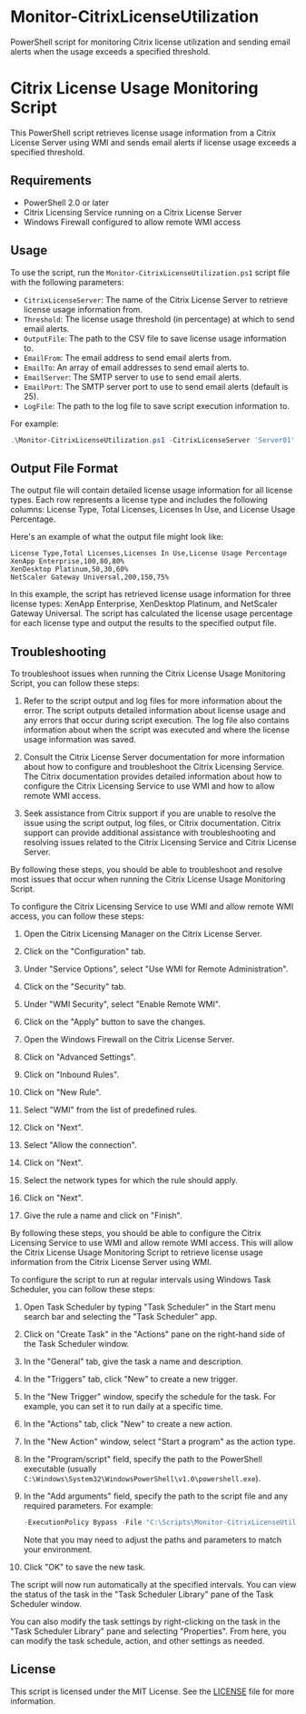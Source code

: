 
# Monitor-CitrixLicenseUtilization
PowerShell script for monitoring Citrix license utilization and sending email alerts when the usage exceeds a specified threshold.

# Citrix License Usage Monitoring Script

This PowerShell script retrieves license usage information from a Citrix License Server using WMI and sends email alerts if license usage exceeds a specified threshold.

## Requirements

- PowerShell 2.0 or later
- Citrix Licensing Service running on a Citrix License Server
- Windows Firewall configured to allow remote WMI access

## Usage

To use the script, run the `Monitor-CitrixLicenseUtilization.ps1` script file with the following parameters:

- `CitrixLicenseServer`: The name of the Citrix License Server to retrieve license usage information from.
- `Threshold`: The license usage threshold (in percentage) at which to send email alerts.
- `OutputFile`: The path to the CSV file to save license usage information to.
- `EmailFrom`: The email address to send email alerts from.
- `EmailTo`: An array of email addresses to send email alerts to.
- `EmailServer`: The SMTP server to use to send email alerts.
- `EmailPort`: The SMTP server port to use to send email alerts (default is 25).
- `LogFile`: The path to the log file to save script execution information to.

For example:

```powershell
.\Monitor-CitrixLicenseUtilization.ps1 -CitrixLicenseServer 'Server01' -Threshold 90 -OutputFile 'C:\LicenseUsage.csv' -EmailFrom 'alert@domain.com' -EmailTo 'user1@domain.com', 'user2@domain.com' -EmailServer 'smtpserver' -LogFile 'C:\Monitor-CitrixUtilization.log'
```

## Output File Format

The output file will contain detailed license usage information for all license types. Each row represents a license type and includes the following columns: License Type, Total Licenses, Licenses In Use, and License Usage Percentage.

Here's an example of what the output file might look like:

```csv
License Type,Total Licenses,Licenses In Use,License Usage Percentage
XenApp Enterprise,100,80,80%
XenDesktop Platinum,50,30,60%
NetScaler Gateway Universal,200,150,75%
```

In this example, the script has retrieved license usage information for three license types: XenApp Enterprise, XenDesktop Platinum, and NetScaler Gateway Universal. The script has calculated the license usage percentage for each license type and output the results to the specified output file.

## Troubleshooting

To troubleshoot issues when running the Citrix License Usage Monitoring Script, you can follow these steps:

1. Refer to the script output and log files for more information about the error. The script outputs detailed information about license usage and any errors that occur during script execution. The log file also contains information about when the script was executed and where the license usage information was saved.

2. Consult the Citrix License Server documentation for more information about how to configure and troubleshoot the Citrix Licensing Service. The Citrix documentation provides detailed information about how to configure the Citrix Licensing Service to use WMI and how to allow remote WMI access.

3. Seek assistance from Citrix support if you are unable to resolve the issue using the script output, log files, or Citrix documentation. Citrix support can provide additional assistance with troubleshooting and resolving issues related to the Citrix Licensing Service and Citrix License Server.

By following these steps, you should be able to troubleshoot and resolve most issues that occur when running the Citrix License Usage Monitoring Script.

To configure the Citrix Licensing Service to use WMI and allow remote WMI access, you can follow these steps:

1. Open the Citrix Licensing Manager on the Citrix License Server.

2. Click on the "Configuration" tab.

3. Under "Service Options", select "Use WMI for Remote Administration".

4. Click on the "Security" tab.

5. Under "WMI Security", select "Enable Remote WMI".

6. Click on the "Apply" button to save the changes.

7. Open the Windows Firewall on the Citrix License Server.

8. Click on "Advanced Settings".

9. Click on "Inbound Rules".

10. Click on "New Rule".

11. Select "WMI" from the list of predefined rules.

12. Click on "Next".

13. Select "Allow the connection".

14. Click on "Next".

15. Select the network types for which the rule should apply.

16. Click on "Next".

17. Give the rule a name and click on "Finish".

By following these steps, you should be able to configure the Citrix Licensing Service to use WMI and allow remote WMI access. This will allow the Citrix License Usage Monitoring Script to retrieve license usage information from the Citrix License Server using WMI.

To configure the script to run at regular intervals using Windows Task Scheduler, you can follow these steps:

1. Open Task Scheduler by typing "Task Scheduler" in the Start menu search bar and selecting the "Task Scheduler" app.

2. Click on "Create Task" in the "Actions" pane on the right-hand side of the Task Scheduler window.

3. In the "General" tab, give the task a name and description.

4. In the "Triggers" tab, click "New" to create a new trigger.

5. In the "New Trigger" window, specify the schedule for the task. For example, you can set it to run daily at a specific time.

6. In the "Actions" tab, click "New" to create a new action.

7. In the "New Action" window, select "Start a program" as the action type.

8. In the "Program/script" field, specify the path to the PowerShell executable (usually `C:\Windows\System32\WindowsPowerShell\v1.0\powershell.exe`).

9. In the "Add arguments" field, specify the path to the script file and any required parameters. For example:

   ```powershell
   -ExecutionPolicy Bypass -File "C:\Scripts\Monitor-CitrixLicenseUtilization.ps1" -CitrixLicenseServer 'Server01' -Threshold 90 -OutputFile 'C:\LicenseUsage.csv' -EmailFrom 'alert@domain.com' -EmailTo 'user1@domain.com', 'user2@domain.com' -EmailServer 'smtpserver' -LogFile 'C:\Monitor-CitrixUtilization.log'
   ```

   Note that you may need to adjust the paths and parameters to match your environment.

10. Click "OK" to save the new task.

The script will now run automatically at the specified intervals. You can view the status of the task in the "Task Scheduler Library" pane of the Task Scheduler window.

You can also modify the task settings by right-clicking on the task in the "Task Scheduler Library" pane and selecting "Properties". From here, you can modify the task schedule, action, and other settings as needed.

## License

This script is licensed under the MIT License. See the [LICENSE](https://github.com/JackTNeely/Monitor-CitrixLicenseUtilization/blob/main/LICENSE) file for more information.

